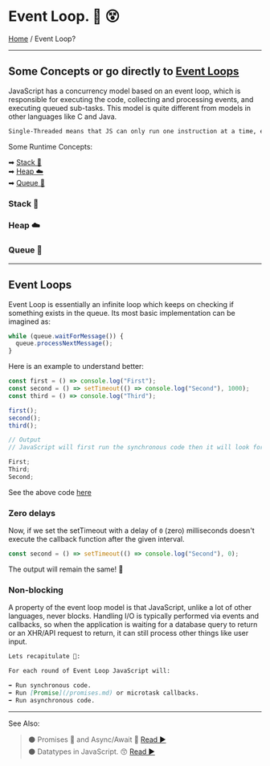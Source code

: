 # Event Loop. 🔁 😵

[Home](../README.md) / Event Loop?

---

## Some Concepts or go directly to [Event Loops](#event-loops)

JavaScript has a concurrency model based on an event loop, which is responsible for executing the code, collecting and processing events, and executing queued sub-tasks. This model is quite different from models in other languages like C and Java.

```md
Single-Threaded means that JS can only run one instruction at a time, even if your CPU has multiple cores and available threads.
```

Some Runtime Concepts:

➡ [Stack 🍔](#stack-)  
➡ [Heap ☁️](#heap-)  
➡ [Queue 🍞](#queue-)

### Stack 🍔

### Heap ☁️

### Queue 🍞

---

## Event Loops

Event Loop is essentially an infinite loop which keeps on checking if something exists in the queue. Its most basic implementation can be imagined as:

```js
while (queue.waitForMessage()) {
  queue.processNextMessage();
}
```

Here is an example to understand better:

```js
const first = () => console.log("First");
const second = () => setTimeout(() => console.log("Second"), 1000);
const third = () => console.log("Third");

first();
second();
third();

// Output
// JavaScript will first run the synchronous code then it will look for messages in the queue.

First;
Third;
Second;
```

See the above code [here](../scripts/event-loops.js)

### Zero delays

Now, if we set the setTimeout with a delay of `0` (zero) milliseconds doesn't execute the callback function after the given interval.

```js
const second = () => setTimeout(() => console.log("Second"), 0);
```

The output will remain the same! 🤯

### Non-blocking

A property of the event loop model is that JavaScript, unlike a lot of other languages, never blocks. Handling I/O is typically performed via events and callbacks, so when the application is waiting for a database query to return or an XHR/API request to return, it can still process other things like user input.

```md
Lets recapitulate 📝:

For each round of Event Loop JavaScript will:

➡ Run synchronous code.  
➡ Run [Promise](/promises.md) or microtask callbacks.  
➡ Run asynchronous code.
```

---

See Also:

> ⚫ Promises 🤝 and Async/Await 🤯 [ Read ▶ ](/promises.md)  
> ⚫ Datatypes in JavaScript. 😙 [ Read ▶ ](/notes/datatypes-in-javascript.md)
